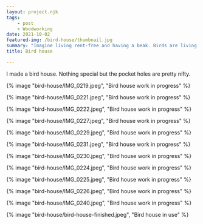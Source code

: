 ```yaml
---
layout: project.njk
tags: 
    - post
    - Woodworking
date: 2021-10-02
featured-img: /bird-house/thumbnail.jpg
summary: "Imagine living rent-free and having a beak. Birds are living the dream."
title: Bird house

---
```


I made a bird house. Nothing special but the pocket holes are pretty nifty.

{% image "bird-house/IMG_0219.jpeg", "Bird house work in progress" %}

{% image "bird-house/IMG_0221.jpeg", "Bird house work in progress" %}

{% image "bird-house/IMG_0222.jpeg", "Bird house work in progress" %}

{% image "bird-house/IMG_0227.jpeg", "Bird house work in progress" %}

{% image "bird-house/IMG_0229.jpeg", "Bird house work in progress" %}

{% image "bird-house/IMG_0231.jpeg", "Bird house work in progress" %}

{% image "bird-house/IMG_0230.jpeg", "Bird house work in progress" %}

{% image "bird-house/IMG_0224.jpeg", "Bird house work in progress" %}

{% image "bird-house/IMG_0225.jpeg", "Bird house work in progress" %}

{% image "bird-house/IMG_0226.jpeg", "Bird house work in progress" %}

{% image "bird-house/IMG_0240.jpeg", "Bird house work in progress" %}

{% image "bird-house/bird-house-finished.jpeg", "Bird house in use" %}
